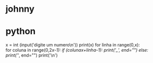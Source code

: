 # johnny
# python
x = int (input('digite um numero\n'))
print(x)
for linha in range(0,x):   
    for coluna in range(0,2*x-1):
        if (coluna<x-linha-1 or coluna>x+linha-1):
            print('_', end="")
        else:
            print('*', end="")
    print('\n')
